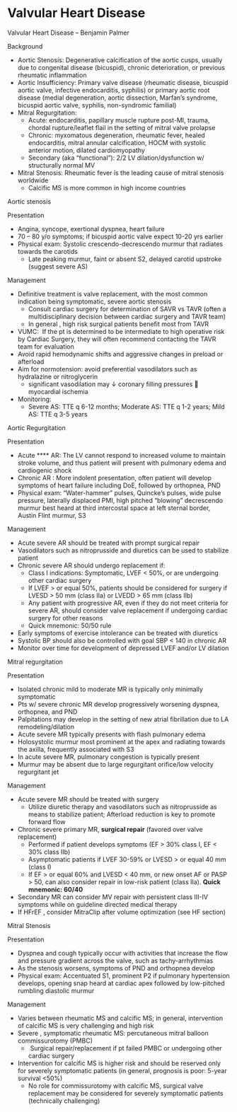 # Valvular Heart Disease

Valvular Heart Disease – Benjamin Palmer

Background

-   Aortic Stenosis: Degenerative calcification of the aortic cusps,
    usually due to congenital disease (bicuspid), chronic deterioration,
    or previous rheumatic inflammation
-   Aortic Insufficiency: Primary
    valve disease (rheumatic disease, bicuspid aortic valve, infective
    endocarditis, syphilis) or primary aortic root disease (medial
    degeneration, aortic dissection, Marfan’s syndrome, bicuspid aortic
    valve, syphilis, non-syndromic familial)
-   Mitral Regurgitation:
    -   Acute: endocarditis, papillary muscle rupture post-MI, trauma,
        chordal rupture/leaflet flail in the setting of mitral valve
        prolapse
    -   Chronic: myxomatous degeneration, rheumatic fever, healed
        endocarditis, mitral annular calcification, HOCM with systolic
        anterior motion, dilated cardiomyopathy
    -   Secondary (aka “functional”): 2/2 LV dilation/dysfunction w/
        structurally normal MV
-   Mitral Stenosis: Rheumatic fever is the leading cause of mitral
    stenosis worldwide
    -   Calcific MS is more common in high income countries

Aortic stenosis

Presentation

-   Angina, syncope, exertional dyspnea, heart failure
-   70 – 80 y/o symptoms; if bicuspid aortic valve expect 10-20 yrs
    earlier
-   Physical exam:
    Systolic crescendo-decrescendo murmur that radiates towards the
    carotids
    -   Late peaking murmur, faint or absent S2, delayed carotid
        upstroke (suggest severe AS)

Management

-   Definitive treatment is valve replacement, with the most common
    indication being symptomatic, severe aortic stenosis
    -   Consult
        cardiac surgery for determination of SAVR vs TAVR (often a
        multidisciplinary decision between cardiac surgery and TAVR
        team)
    -   In
        general
        , high risk surgical patients benefit most from TAVR
-   VUMC:  If the pt is determined to be intermediate to high operative
    risk by Cardiac Surgery, they will often recommend contacting the
    TAVR team for evaluation
-   Avoid rapid hemodynamic shifts and aggressive changes in preload or
    afterload
-   Aim for normotension: avoid preferential vasodilators such as
    hydralazine or nitroglycerin
    -   significant vasodilation may
        ↓
        coronary filling pressures
        
        myocardial ischemia
-   Monitoring:
    -   Severe AS: TTE q 6-12 months; Moderate AS: TTE q 1-2 years; Mild
        AS: TTE q 3-5 years

Aortic Regurgitation

Presentation

-   Acute ****
    AR: The LV cannot respond to increased volume to maintain stroke
    volume, and thus patient will present with pulmonary edema and
    cardiogenic shock
-   Chronic AR
    : More indolent presentation, often patient will develop symptoms of
    heart failure including DoE, followed by orthopnea, PND
-   Physical exam: “Water-hammer” pulses, Quincke’s pulses, wide pulse
    pressure, laterally displaced PMI, high pitched “blowing”
    decrescendo murmur best heard at third intercostal space at left
    sternal border, Austin Flint murmur, S3 ​​​​​​​

Management

-   Acute
    severe AR should be treated with prompt surgical repair
-   Vasodilators
    such as nitroprusside and diuretics can be used to stabilize patient
-   Chronic
    severe AR should undergo replacement if:
    -   Class I indications: Symptomatic, LVEF \< 50%, or are undergoing
        other cardiac surgery
    -   If LVEF > or equal 50%, patients should be considered for
        surgery if LVESD > 50 mm (class IIa) or LVEDD > 65 mm (class
        IIb)
    -   Any patient with progressive AR, even if they do not meet
        criteria for severe AR, should consider valve replacement if
        undergoing cardiac surgery for other reasons
    -   Quick mnemonic: 50/50 rule
-   Early
    symptoms of exercise intolerance can be treated with diuretics
-   Systolic
    BP should also be controlled with goal SBP \< 140 in chronic AR
-   Monitor
    over time for development of depressed LVEF and/or LV dilation

Mitral regurgitation

Presentation

-   Isolated
    chronic mild to moderate MR is typically only minimally symptomatic
-   Pts
    w/ severe chronic MR develop progressively worsening dyspnea,
    orthopnea, and PND
-   Palpitations
    may develop in the setting of new atrial fibrillation due to LA
    remodeling/dilation
-   Acute
    severe MR typically presents with flash pulmonary edema
-   Holosystolic
    murmur most prominent at the apex and radiating towards the axilla,
    frequently associated with S3
-   In
    acute
    severe MR, pulmonary congestion is typically present
-   Murmur may be absent due to large regurgitant orifice/low velocity
    regurgitant jet

Management

-   Acute severe MR should be treated with surgery
    -   Utilize diuretic therapy and vasodilators such as nitroprusside
        as means to stabilize patient; Afterload reduction is key to
        promote forward flow
-   Chronic
    severe primary MR, **surgical repair** (favored over valve
    replacement)
    -   Performed if patient develops symptoms (EF > 30% class I, EF \<
        30% class IIb)
    -   Asymptomatic patients if LVEF 30-59% or LVESD > or equal 40 mm
        (class I)
    -   If EF > or equal 60% and LVESD \< 40 mm, or new onset AF or
        PASP > 50, can also consider repair in low-risk patient (class
        IIa). **Quick mnemonic: 60/40**
-   Secondary MR can consider MV repair with persistent class III-IV
    symptoms while on
    guideline
    directed medical therapy
-   If
    HFrEF
    , consider MitraClip after volume optimization (see HF section)

Mitral Stenosis

Presentation

-   Dyspnea and cough typically occur with activities that increase the
    flow and pressure gradient across the valve, such as
    tachy-arrhythmias
-   As the stenosis worsens, symptoms of PND and orthopnea develop
-   Physical
    exam:
    Accentuated S1, prominent P2 if pulmonary hypertension develops,
    opening snap heard at cardiac apex followed by low-pitched rumbling
    diastolic murmur

Management

-   Varies between rheumatic MS and calcific MS; in general,
    intervention of calcific MS is very challenging and high risk
-   Severe
    , symptomatic rheumatic MS: percutaneous mitral balloon
    commissurotomy (PMBC)
    -   ​​​​​​​
        Surgical repair/replacement if pt failed PMBC or undergoing
        other cardiac surgery
-   Intervention for calcific MS is higher risk and should be reserved
    only for severely symptomatic patients (in general, prognosis is
    poor: 5-year survival \<50%)
    -   No role for commissurotomy with calcific MS, surgical valve
        replacement may be considered for severely symptomatic patients
        (technically challenging)
